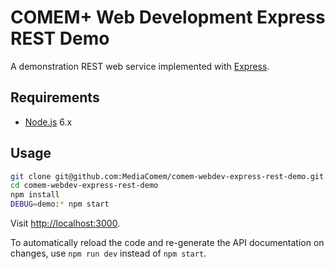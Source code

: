 # COMEM+ Web Development Express REST Demo

A demonstration REST web service implemented with [Express][express].



## Requirements

* [Node.js][node] 6.x



## Usage

```bash
git clone git@github.com:MediaComem/comem-webdev-express-rest-demo.git
cd comem-webdev-express-rest-demo
npm install
DEBUG=demo:* npm start
```

Visit [http://localhost:3000](http://localhost:3000).

To automatically reload the code and re-generate the API documentation on changes, use `npm run dev` instead of `npm start`.



[express]: https://expressjs.com
[node]: https://nodejs.org/
